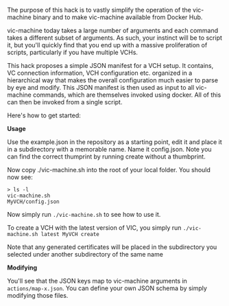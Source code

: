 The purpose of this hack is to vastly simplify the operation of the vic-machine binary and to make vic-machine available from Docker Hub.

vic-machine today takes a large number of arguments and each command takes a different subset of arguments. As such, your instinct will be to script it, but you'll quickly find that you end up with a massive proliferation of scripts, particularly if you have multiple VCHs.

This hack proposes a simple JSON manifest for a VCH setup. It contains, VC connection information, VCH configuration etc. organized in a hierarchical way that makes the overall configuration much easier to parse by eye and modify. This JSON manifest is then used as input to all vic-machine commands, which are themselves invoked using docker. All of this can then be invoked from a single script.

Here's how to get started:

**Usage**

Use the example.json in the repository as a starting point, edit it and place it in a subdirectory with a memorable name. Name it config.json. Note you can find the correct thumprint by running create without a thumbprint.

Now copy ./vic-machine.sh into the root of your local folder. You should now see:

```
> ls -l
vic-machine.sh
MyVCH/config.json
```
Now simply run ``./vic-machine.sh`` to see how to use it. 

To create a VCH with the latest version of VIC, you simply run ``./vic-machine.sh latest MyVCH create``

Note that any generated certificates will be placed in the subdirectory you selected under another subdirectory of the same name

**Modifying**

You'll see that the JSON keys map to vic-machine arguments in ``actions/map-x.json``. You can define your own JSON schema by simply modifying those files.
